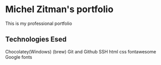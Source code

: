 # Michel Zitman's portfolio
This is my professional portfolio

## Technologies Esed

Chocolatey(Windows) (brew)
Git and Github
SSH
html
css
fontawesome
Google fonts
